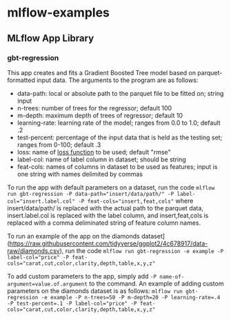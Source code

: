 # mlflow-examples
## MLflow App Library
### gbt-regression
This app creates and fits a Gradient Boosted Tree model based on parquet-formatted input data. The arguments to the program are as follows:
* data-path: local or absolute path to the parquet file to be fitted on; string input
* n-trees: number of trees for the regressor; default 100
* m-depth: maximum depth of trees of regressor; default 10
* learning-rate: learning rate of the model; ranges from 0.0 to 1.0; default .2
* test-percent: percentage of the input data that is held as the testing set; ranges from 0-100; default .3
* loss: name of [loss function](https://github.com/dmlc/xgboost/blob/master/doc/parameter.md) to be used; default "rmse"
* label-col: name of label column in dataset; should be string
* feat-cols: names of columns in dataset to be used as features; input is one string with names delimited by commas

To run the app with default parameters on a dataset, run the code ```mlflow run gbt-regression -P data-path="insert/data/path/" -P label-col="insert.label.col" -P feat-cols="insert,feat,cols"```
where insert/data/path/ is replaced with the actual path to the parquet data, insert.label.col is replaced with the label column, and insert,feat,cols is replaced with a comma deliminated string of feature column names.

To run an example of the app on the diamonds dataset](https://raw.githubusercontent.com/tidyverse/ggplot2/4c678917/data-raw/diamonds.csv), run the code ```mlflow run gbt-regression -e example -P label-col="price" -P feat-cols="carat,cut,color,clarity,depth,table,x,y,z"```

To add custom parameters to the app, simply add `-P name-of-argument=value.of.argument` to the command. An example of adding custom parameters on the diamonds dataset is as follows: ```mlflow run gbt-regression -e example -P n-trees=50 -P m-depth=20 -P learning-rate=.4 -P test-percent=.1 -P label-col="price" -P feat-cols="carat,cut,color,clarity,depth,table,x,y,z"```


